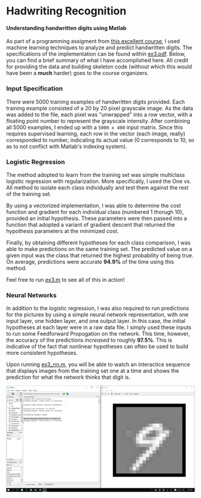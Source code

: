 # Hadwriting Recognition
#### Understanding handwritten digits using Matlab  

As part of a programming assigment from [this excellent course](https://www.coursera.org/learn/machine-learning), I used
machine learning techniques to analyze and predict handwritten digits. The specifications of the implementation can be found within
[ex3.pdf](ex3.pdf). Below, you can find a brief summary of what I have accomplished here. All credit for providing the data and building
skeleton code (without which this would have been a **much** harder) goes to the course organizers. 

### Input Specification

There were 5000 training examples of handwritten digits provided. Each training example consisted of a 20 by 20 pixel grayscale image. 
As the data was added to the file, each pixel was "unwrapped" into a row vector, with a floating point number to represent the grayscale
intensity. After combining all 5000 examples, I ended up with a `5000 x 400` input matrix. Since this requires supervised learning,
each row in the vector (each image, really) corresponded to number, indicating its actual value (0 corresponds to 10, so as to not 
conflict with Matlab's indexing system).

### Logistic Regression

The method adopted to learn from the training set was simple multiclass logistic regression with regularization. More specifically,
I used the One vs. All method to isolate each class individually and test them against the rest of the training set. 

By using a vectorized implementation, I was able to determine the cost function and gradient for each individual class (numbered 1
thorugh 10), provided an initial hypothesis. 
These parameters were then passed into a function that adopted a variant of gradient descent that returned the hypothesis parameters
at the minimized cost. 

Finally, by obtaining different hypotheses for each class comparison, I was able to make predictions on the same training set.
The predicted value on a given input was the class that returned the highest probability of being true. On average, predictions were
accurate **94.9%** of the time using this method. 

Feel free to run [ex3.m](ex3/ex3.m) to see all of this in action!

### Neural Networks

In addition to the logistic regression, I was also required to run predictions for the pictures by using a simple neural network 
representation, with one input layer, one hidden layer, and one output layer. In this case, the initial hypotheses at each layer
were in a raw data file. I simply used these inputs to run some Feedforward Propogation on the network. This time, however, the
accuracy of the predictions _increased_ to roughly **97.5%**. This is indicative of the fact that nonlinear hypotheses can often
be used to build more consistent hypotheses. 

Upon running [ex3_nn.m](ex3/ex3_nn.m), you will be able to watch an interactice sequence that displays images from the training set
one at a time and shows the prediction for what the network thinks that digit is. 

<img src="ex3/gif_demo.gif" alt="Neural Network Demo">
